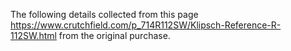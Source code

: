 The following details collected from this page https://www.crutchfield.com/p_714R112SW/Klipsch-Reference-R-112SW.html from the original purchase.